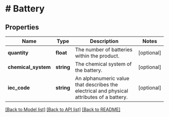 # # Battery

## Properties

Name | Type | Description | Notes
------------ | ------------- | ------------- | -------------
**quantity** | **float** | The number of batteries within the product. | [optional] 
**chemical_system** | **string** | The chemical system of the battery. | [optional] 
**iec_code** | **string** | An alphanumeric value that describes the electrical and physical attributes of a battery. | [optional] 

[[Back to Model list]](../../README.md#documentation-for-models) [[Back to API list]](../../README.md#documentation-for-api-endpoints) [[Back to README]](../../README.md)


